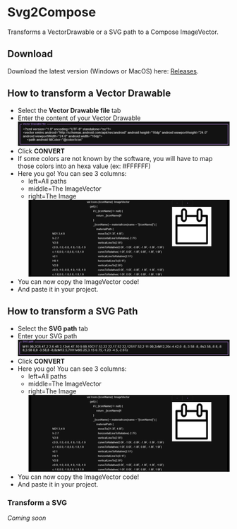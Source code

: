 # Svg2Compose
Transforms a VectorDrawable or a SVG path to a Compose ImageVector.

## Download
Download the latest version (Windows or MacOS) here: [Releases](https://github.com/DenisMondon/Svg2Compose/releases).

## How to transform a Vector Drawable

- Select the **Vector Drawable file** tab
- Enter the content of your Vector Drawable
![alt text](https://github.com/DenisMondon/Svg2Compose/blob/master/images/vector_drawable_textfield.png)
- Click **CONVERT**
- If some colors are not known by the software, you will have to map those colors into an hexa value (ex: #FFFFFF)
- Here you go! You can see 3 columns: 
  - left=All paths
  - middle=The ImageVector
  - right=The Image
![alt text](https://github.com/DenisMondon/Svg2Compose/blob/master/images/three_columns.png)
- You can now copy the ImageVector code!
- And paste it in your project.

## How to transform a SVG Path

- Select the **SVG path** tab
- Enter your SVG path
![alt text](https://github.com/DenisMondon/Svg2Compose/blob/master/images/svg_path_textfield.png)
- Click **CONVERT**
- Here you go! You can see 3 columns:
  - left=All paths
  - middle=The ImageVector
  - right=The Image
![alt text](https://github.com/DenisMondon/Svg2Compose/blob/master/images/three_columns.png)
- You can now copy the ImageVector code!
- And paste it in your project.

### Transform a SVG
*Coming soon*
